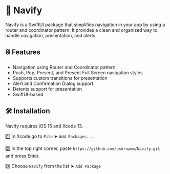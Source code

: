 # 🔰 Navify

Navify is a SwiftUI package that simplifies navigation in your app by using a router and coordinator pattern. It provides a clean and organized way to handle navigation, presentation, and alerts.

## ⛓️ Features

- Navigation using Router and Coordinator pattern
- Push, Pop, Present, and Present Full Screen navigation styles
- Supports custom transitions for presentation
- Alert and Confirmation Dialog support
- Detents support for presentation
- SwiftUI-based


## 🛠 Installation

Navify requires iOS 16 and Xcode 13.

1️⃣ In Xcode go to `File` ➤ `Add Packages...`

2️⃣ In the top right corner, paste `https://github.com/username/Navify.git` and press Enter.

3️⃣ Choose `Navify` from the list ➤ `Add Package`
